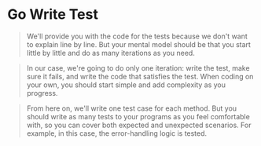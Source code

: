 # Go Write Test

> We'll provide you with the code for the tests because we don't want to explain line by line. But your mental model should be that you start little by little and do as many iterations as you need.

> In our case, we're going to do only one iteration: write the test, make sure it fails, and write the code that satisfies the test. When coding on your own, you should start simple and add complexity as you progress.

> From here on, we'll write one test case for each method. But you should write as many tests to your programs as you feel comfortable with, so you can cover both expected and unexpected scenarios. For example, in this case, the error-handling logic is tested.